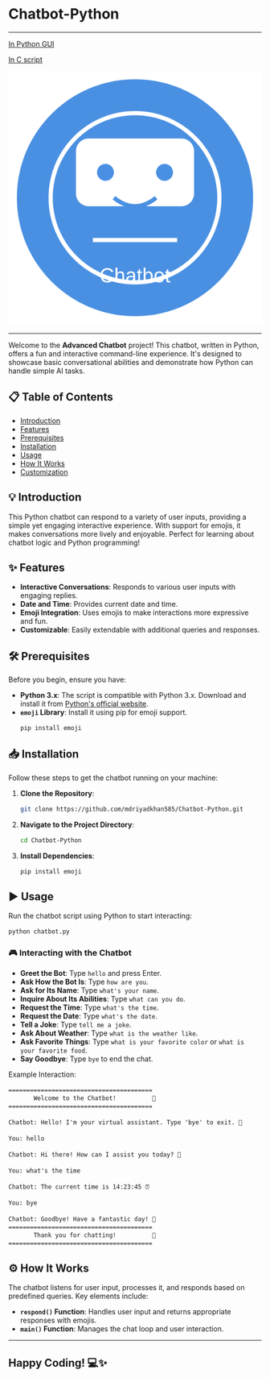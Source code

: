 # Chatbot-Python
---
[In Python GUI](https://github.com/mdriyadkhan585/Chatbot-GUI)

[In C script](https://github.com/mdriyadkhan585/Chatbot-in-C)


![Logo](logo.svg)

---
Welcome to the **Advanced Chatbot** project! This chatbot, written in Python, offers a fun and interactive command-line experience. It's designed to showcase basic conversational abilities and demonstrate how Python can handle simple AI tasks.

## 📋 Table of Contents
- [Introduction](#introduction)
- [Features](#features)
- [Prerequisites](#prerequisites)
- [Installation](#installation)
- [Usage](#usage)
- [How It Works](#how-it-works)
- [Customization](#customization)

## 💡 Introduction

This Python chatbot can respond to a variety of user inputs, providing a simple yet engaging interactive experience. With support for emojis, it makes conversations more lively and enjoyable. Perfect for learning about chatbot logic and Python programming!

## ✨ Features

- **Interactive Conversations**: Responds to various user inputs with engaging replies.
- **Date and Time**: Provides current date and time.
- **Emoji Integration**: Uses emojis to make interactions more expressive and fun.
- **Customizable**: Easily extendable with additional queries and responses.

## 🛠️ Prerequisites

Before you begin, ensure you have:

- **Python 3.x**: The script is compatible with Python 3.x. Download and install it from [Python's official website](https://www.python.org/downloads/).
- **`emoji` Library**: Install it using pip for emoji support.
  ```bash
  pip install emoji
  ```

## 📥 Installation

Follow these steps to get the chatbot running on your machine:

1. **Clone the Repository**:
   ```bash
   git clone https://github.com/mdriyadkhan585/Chatbot-Python.git
   ```

2. **Navigate to the Project Directory**:
   ```bash
   cd Chatbot-Python
   ```

3. **Install Dependencies**:
   ```bash
   pip install emoji
   ```

## ▶️ Usage

Run the chatbot script using Python to start interacting:

```bash
python chatbot.py
```

### 🎮 Interacting with the Chatbot

- **Greet the Bot**: Type `hello` and press Enter.
- **Ask How the Bot Is**: Type `how are you`.
- **Ask for Its Name**: Type `what's your name`.
- **Inquire About Its Abilities**: Type `what can you do`.
- **Request the Time**: Type `what's the time`.
- **Request the Date**: Type `what's the date`.
- **Tell a Joke**: Type `tell me a joke`.
- **Ask About Weather**: Type `what is the weather like`.
- **Ask Favorite Things**: Type `what is your favorite color` or `what is your favorite food`.
- **Say Goodbye**: Type `bye` to end the chat.

Example Interaction:

```plaintext
========================================
       Welcome to the Chatbot!          🤖
========================================

Chatbot: Hello! I'm your virtual assistant. Type 'bye' to exit. 👋

You: hello

Chatbot: Hi there! How can I assist you today? 👋

You: what's the time

Chatbot: The current time is 14:23:45 ⏰

You: bye

Chatbot: Goodbye! Have a fantastic day! 👋
========================================
       Thank you for chatting!          🎉
========================================
```

## ⚙️ How It Works

The chatbot listens for user input, processes it, and responds based on predefined queries. Key elements include:

- **`respond()` Function**: Handles user input and returns appropriate responses with emojis.
- **`main()` Function**: Manages the chat loop and user interaction.

---

**Happy Coding!** 💻✨
---
